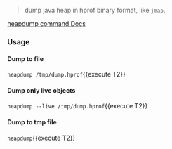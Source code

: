> dump java heap in hprof binary format, like `jmap`.

[heapdump command Docs](https://arthas.aliyun.com/en/doc/heapdump.html)

### Usage

#### Dump to file

`heapdump /tmp/dump.hprof`{{execute T2}}

#### Dump only live objects

`heapdump --live /tmp/dump.hprof`{{execute T2}}

#### Dump to tmp file

`heapdump`{{execute T2}}
